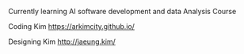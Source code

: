 Currently learning AI software development and data Analysis Course

Coding Kim  https://arkimcity.github.io/

Designing Kim  http://jaeung.kim/

<!--![Kim's github stats](https://github-readme-stats.vercel.app/api?username=ArkimCity&show_icons=true)-->

<!--
**ArkimCity/ArkimCity** is a ✨ _special_ ✨ repository because its `README.md` (this file) appears on your GitHub profile.

Here are some ideas to get you started:

- 🔭 I’m currently working on ...
- 🌱 I’m currently learning ...
- 👯 I’m looking to collaborate on ...
- 🤔 I’m looking for help with ...
- 💬 Ask me about ...
- 📫 How to reach me: ...
- 😄 Pronouns: ...
- ⚡ Fun fact: ...
-->
